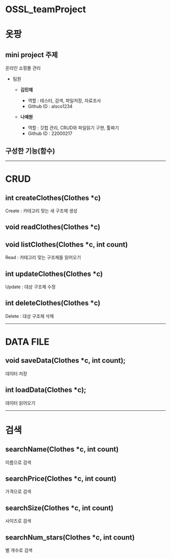 # OSSL_teamProject

옷팡
===
mini project 주제
----------------
온라인 쇼핑몰 관리

- 팀원
   - __김민채__
      - 역할 : 테스터, 검색, 파일저장, 자료조사
      - Github ID : alsco1234
  
  - __나예원__
    * 역할 : 깃헙 관리, CRUD와 파일읽기 구현, 툴짜기
    * Github ID : 22000217

## 구성한 기능(함수)
---
# __CRUD__
## int createClothes(Clothes *c) 
 Create : 카테고리 맞는 새 구조체 생성

## void readClothes(Clothes *c)

## void listClothes(Clothes *c, int count)
 Read : 카테고리 맞는 구조체들 읽어오기

## int updateClothes(Clothes *c) 
 Update : 대상 구조체 수정

## int deleteClothes(Clothes *c) 
 Delete : 대상 구조체 삭제

---
# __DATA FILE__
## void saveData(Clothes *c, int count);
 데이터 저장

## int loadData(Clothes *c); 
 데이터 읽어오기

---
# __검색__
## searchName(Clothes *c, int count)
 이름으로 검색

## searchPrice(Clothes *c, int count)
 가격으로 검색

## searchSize(Clothes *c, int count)
 사이즈로 검색

## searchNum_stars(Clothes *c, int count)
 별 개수로 검색
